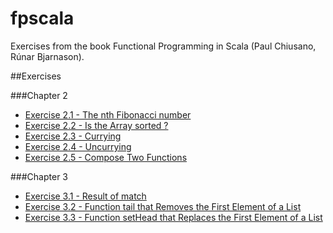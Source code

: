 # fpscala
Exercises from the book Functional Programming in Scala (Paul Chiusano, Rúnar Bjarnason).

##Exercises

###Chapter 2

* [Exercise 2.1 - The nth Fibonacci number](https://github.com/ruivalentemaia/fpscala/blob/master/fibonacci.scala)
* [Exercise 2.2 - Is the Array sorted ?](https://github.com/ruivalentemaia/fpscala/blob/master/issorted.scala)
* [Exercise 2.3 - Currying](https://github.com/ruivalentemaia/fpscala/blob/master/curry.scala)
* [Exercise 2.4 - Uncurrying](https://github.com/ruivalentemaia/fpscala/blob/master/curry.scala)
* [Exercise 2.5 - Compose Two Functions](https://github.com/ruivalentemaia/fpscala/blob/master/compose.scala)

###Chapter 3

* [Exercise 3.1 - Result of match](https://github.com/ruivalentemaia/fpscala/blob/master/singlylinkedlistmatch.scala)
* [Exercise 3.2 - Function tail that Removes the First Element of a List](https://github.com/ruivalentemaia/fpscala/blob/master/singlyLinkedList.scala)
* [Exercise 3.3 - Function setHead that Replaces the First Element of a List](https://github.com/ruivalentemaia/fpscala/blob/master/singlyLinkedList.scala)
